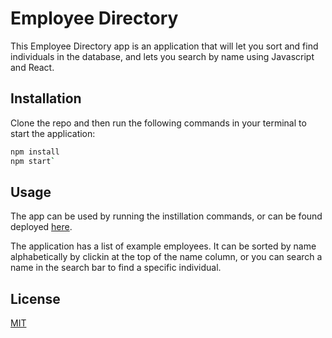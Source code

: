 # Employee Directory 

This Employee Directory app is an application that will let you sort and find individuals in the database, and lets you search by name using Javascript and React.

## Installation

Clone the repo and then run the following commands in your terminal to start the application:

```bash
npm install
npm start`
```


## Usage

The app can be used by running the instillation commands, or can be found deployed [here](https://sleepy-bose-c6bae2.netlify.app/).

The application has a list of example employees. It can be sorted by name alphabetically by clickin at the top of the name column, or you can search a name in the search bar to find a specific individual.



## License
[MIT](https://choosealicense.com/licenses/mit/)
